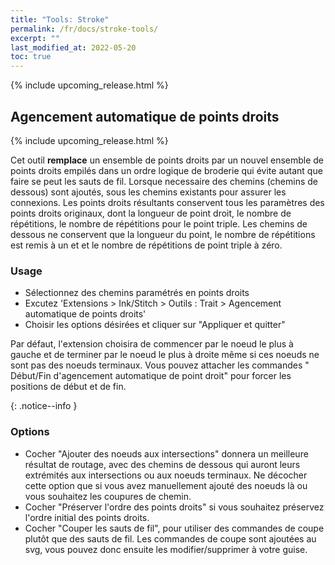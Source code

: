 ```yaml
---
title: "Tools: Stroke"
permalink: /fr/docs/stroke-tools/
excerpt: ""
last_modified_at: 2022-05-20
toc: true
---
```



{% include upcoming_release.html %}
## Agencement automatique de points droits

{% include upcoming_release.html %}

Cet  outil **remplace** un ensemble de points droits par un nouvel ensemble de points droits  empilés dans un ordre logique de broderie qui évite autant que faire se peut les sauts de fil. Lorsque necessaire des chemins (chemins de dessous) sont ajoutés, sous les chemins existants pour assurer les connexions. Les points droits résultants conservent tous les  paramètres des points droits originaux, dont la longueur de point droit, le  nombre de répétitions, le nombre de répétitions pour le point triple.  Les chemins de dessous ne conservent que la longueur du point, le nombre de répétitions est remis à un et et le nombre de répétitions de point triple à zéro.



### Usage
- Sélectionnez des chemins paramétrés en points droits
- Excutez 'Extensions > Ink/Stitch > Outils : Trait > Agencement automatique  de points droits'
- Choisir les options désirées et cliquer sur "Appliquer et quitter"
  
Par défaut, l'extension choisira de commencer par le noeud le plus à gauche et de terminer par le noeud le plus à droite même si ces noeuds ne sont pas des noeuds terminaux. Vous pouvez attacher les commandes " Début/Fin d'agencement automatique de point droit" pour forcer les positions de début et de fin.


{: .notice--info }
### Options
- Cocher "Ajouter des noeuds aux intersections" donnera un meilleure résultat de routage, avec des chemins de dessous qui auront leurs extrémités aux intersections ou aux noeuds terminaux. Ne décocher cette option que si vous avez manuellement ajouté des noeuds là ou vous souhaitez les coupures de chemin.
- Cocher "Préserver l'ordre des points droits" si vous souhaitez préservez l'ordre initial des points droits.
- Cocher "Couper les sauts de fil",  pour  utiliser des commandes de coupe plutôt que des sauts de fil. Les commandes de coupe sont ajoutées au svg, vous pouvez donc ensuite les modifier/supprimer à votre guise.
   

   
